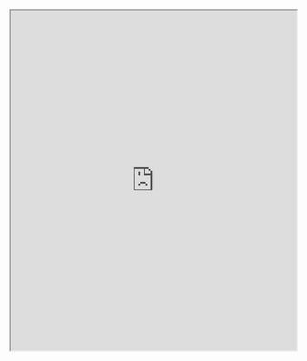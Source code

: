 <iframe src="https://whitneyland.github.io/wsna-portal-part-contacts/index.html" width="100%" height="600"></iframe>  
 

